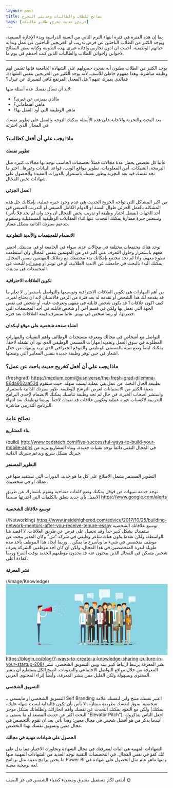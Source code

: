 ```yaml
---
layout: post
title: نصائح للطلاب والطالبات وحديثي التخرج
tags: [خريج, حديث تخرج, طلاب, طالبات]
---
```


بما إن هذه الفترة هي فترة انتهاء الترم الثاني من السنة الدراسية وبدء الإجازة الصيفية، ويوجد الكثير من الطلاب الباحثين عن فرص تدريب او الخريجين الباحثين عن عمل وبداية حياتهم الوظيفية، أحببت ان ادون تجاربي وإفادة غيري بهذه التدوينة وكتابة بعض النصائح لاخواني واخواتي الطلاب والطالبات الذين كنت أحدهم في يوم ما.

---

يوجد الكثير من الطلاب يظنون أنه بمجرد حصولهم على الشهادة الجامعية فإنها تضمن لهم وظيفة مباشرة، وهذا مفهوم خاطئ للأسف. لأنه يوجد الكثير من الخريجين بنفس الشهادة. فمالذي يميزك عنهم؟ هل المعدل المرتفع كافي لتمييزك عن غيرك؟

لابد أن تسأل نفسك عدة أسئلة منها:
- مالذي يميزني عن غيري؟
- ماهي اهتماماتي؟
- ماهي الوظيفة التي أود العمل بها؟

بعد البحث والتجربة والاجابة على هذه الأسئلة يمكنك التوجه والعمل على تطوير نفسك في المجال الذي اخترته.

### ماذا يجب علي أن أفعل كطالب؟

#### تطوير نفسك

غالبا كل تخصص يحمل عدة مجالات فمثلاً تخصصات الحاسب توجد بها مجالات كثيره مثل البرمجة، الشبكات، أمن المعلومات، تطوير مواقع الويب، قواعد البيانات وغيرها.. اختر ما تجد نفسك فيه بعد التجربة وطور نفسك باستمرار بالدورات المفيدة والحصول على شهادات تخص المجال.


#### العمل الجزئي

من اكبر المشاكل التي تواجه الخريج الحديث هي عدم وجود خبرة عملية، بإمكانك حل هذه المشكلة بالعمل الجزئي طوال السنة او الدوام الكامل الصيفي او التدريب الصيفي في أحد الجهات (يفضل اختيار وظيفة او تدريب يخص المجال ان وجد وان لم تجد فلا بأس) وستعتبر خبرة ممتازة يمكنك التحدث عنها اثناء المقابلات الوظيفية المستقبلية وستقوم بتدعيم سيرتك الذاتية بشكل ممتاز.


#### الانضمام للمجتمعات والأندية التطوعية

توجد هناك مجتمعات مختلفة في مجالات عدة، سواء في الجامعة او في مدينتك. احضر معهم باستمرار وحاول التعرف على أكبر قدر من المهتمين بنفس المجال وان استطعت تطوع معهم، واذا لم تجد مجتمع بإمكانك بدء مجتمعك مع زملائك المهتمين بنفس المجال.
يمكنك البدء بالبحث في جامعتك عن الاندية الطلابية، او في تويتر او [ميت اب](https://www.meetup.com) للبحث عن المجتمعات في مدينتك.


#### تكوين العلاقات الاحترافية

من أهم المهارات هي تكوين العلاقات الاحترافية وتوسيعها والتواصل باستمرار.
لا تعلم ما قد يقدمه لك هذا الشخص او تقدمه له بعد فترة من الزمن فالانسان لابد ان يحتاج لغيره.
كيف اكون علاقات؟ قد يكون شخص قابلته في مقهى وتعرفت عليه، أو شخص في نفس الجهة التي تعمل بها ولكن في قسم آخر، أو شخص قابلته في أحد المجتمعات التي حضرتها، أو ربما شخص في تويتر. غالباً ستعرف قيمة العلاقات بعد فترة.


#### انشاء صفحة شخصية على موقع لينكدان

التواصل مع أشخاص في مجالك ومعرفة مستجدات الوظائف واهم التقنيات والمهارات المطلوبة في سوق العمل وتحديدا مهارات المسمى الوظيفي الذي تود أن تشغله لاحقاً.
يمكنك ايضاً وضع تنبيه بالمسمى الوظيفي والموقع الجغرافي الذي تريد وينبهك من خلال اشعار في حين توفر وظيفة جديدة بنفس المعايير التي وضعتها.



### ماذا يجب علي أن أفعل كخريج حديث باحث عن عمل؟

(freshgrad)
https://medium.com/@usniverse/the-fresh-grad-dilemma-86da602aa53d
بطبيعة الحال البحث عن عمل هي عملية ليست سهلة، حيث ستقوم بتعبئة الكثير من الاستبيانات لغرض الترشح للوظيفة.
طور سيرتك الذاتية باستمرار واستشر أصحاب الخبرة.
في حال لم تجد وظيفة تناسبك يمكنك الانضمام لإحدى البرامج التدريبية لاكتساب خبرة عملية وتكوين علاقات قد تفيدك لاحقاً، وربما توظيفك بعد انتهاء البرنامج التدريبي مباشرة.



### نصائح عامة


#### بناء المشاريع

(build)
http://www.cedstech.com/five-successful-ways-to-build-your-mobile-apps
في المجال التقني دائماً توجد تقنيات جديدة، وبناء المشاريع يزيد من خبرتك بشكل سريع ويدعم سيرتك الذاتية.


#### التطوير المستمر

التطوير المستمر يشمل الاطلاع على كل ما هو جديد، الدورات التي تستفيد منها في عملك او في شخصيتك.

توجد خدمة تنبيهات من قوقل يمكنك وضع كلمات مفتاحية وتقوم باشعارك عن طريق الايميل بأي جديد يتعلق بالكلمات التي اخترتها مسبقاً
https://www.google.com/alerts


#### توسيع علاقاتك الشخصية

(/Networking)
https://www.insidehighered.com/advice/2017/10/25/building-network-mentors-after-you-receive-tenure-essay
توسيع علاقاتك الشخصية ستفيدك بشكل كبير جداً وقد تحصل على فرص عن طريق العلاقات.
لا اقصد هنا الواسطة، ولكن عندما يكون هناك شاغر وظيفي في شركة "س" وكان المدير يبحث عن موظف متخصص في شيء ما وبأسرع ما يمكن .. وربما ايجاد هذا الموظف يأخذ مدة طويلة لندرة المتخصصين في هذا المجال، ولكن ان كان احد موظفين الشركة يعرف شخص متمكن في المجال الذين يبحثون عنه قد يجدون موظفهم الجديد بوقت أسرع وربما كفاءة أعلى.


#### نشر المعرفة

(/image/Knowledge)
![اسم الصورة](/images/2020-6-25/knowledge.jpg "وصف الصورة")
https://blogin.co/blog/7-ways-to-create-a-knowledge-sharing-culture-in-your-startup-208/
نشر المعرفة يرتبط ارتباط كبير بينه وبين التسويق الشخصي، نشر المعرفة من خلال مواقع التواصل الاجتماعي والمدونات.
اصبح الكل يستطيع أن ينشر المحتوى وبسهولة ولكن القليل ممن ينشر المعرفة، وأيضاً إثراء المحتوى العربي.


#### التسويق الشخصي

التسويق الشخصي او مايسمى بـ Self Branding
اعتبر نفسك منتج وابن لنفسك علامة شخصية.
سوق لنفسك بطريقة ممتازة، لا بأس بأن تكون فالبداية ليست سهلة عليك، ولكن مع التعود يمكنك التحدث عن نفسك وأهم انجازاتك وتطلعاتك بشكل موجز (يمكنك البحث اكثر عن حديث المصعد او ما يسمى بـ "Elevator Pitch").
اجعل الناس يتذكروك عندما يذكر من هو أفضل شخص في مجال معين: وهذا يأتي بعد ان تقوم بالتخصص في مجال معين وتسويق نفسك بهذا التخصص.


#### الحصول على شهادات مهنية في مجالك

الشهادات المهنية هي اثبات لمعرفتك في مجال الشهادة وتجاوزك الاختبار مما يدل على انك كفؤ في نفس المجال.
في التخصصات التقنية توجد العديد من الشهادات المهنية منها ما يخص برامج معينة مثل برنامج Power BI ومنها ماهو عام مثل الحصول على شهادة في لغة برمجية معينة.

---

أتمنى لكم مستقبل مشرق ومضيء كضياء الشمس في عز الصيف 🌞
